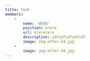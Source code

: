 ```yaml
---
title: Text
members:
    -
        name: '4545'
        position: erere
        url: erererere
        description: sdfsdfsdfsdfsdf
        image: img-offer-44.jpg
    -
        image: img-offer-44.jpg
---
```


